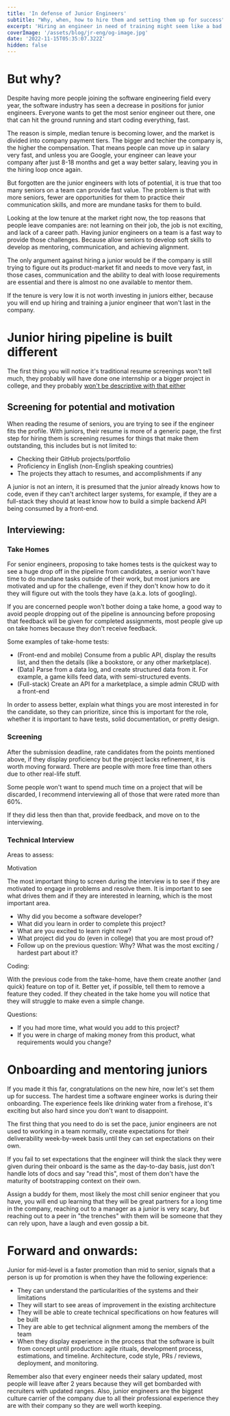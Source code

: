 ```yaml
---
title: 'In defense of Junior Engineers'
subtitle: "Why, when, how to hire them and setting them up for success"
excerpt: 'Hiring an engineer in need of training might seem like a bad idea but is a strategy that will pay off in the long run if done right.'
coverImage: '/assets/blog/jr-eng/og-image.jpg'
date: '2022-11-15T05:35:07.322Z'
hidden: false
---
```


# But why?

Despite having more people joining the software engineering field every year, the software industry has seen a decrease in positions for junior engineers. Everyone wants to get the most senior engineer out there, one that can hit the ground running and start coding everything, fast.

The reason is simple, median tenure is becoming lower, and the market is divided into company payment tiers. The bigger and techier the company is, the higher the compensation. That means people can move up in salary very fast, and unless you are Google, your engineer can leave your company after just 8-18 months and get a way better salary, leaving you in the hiring loop once again.

But forgotten are the junior engineers with lots of potential, it is true that too many seniors on a team can provide fast value. The problem is that with more seniors, fewer are opportunities for them to practice their communication skills, and more are mundane tasks for them to build. 

Looking at the low tenure at the market right now, the top reasons that people leave companies are: not learning on their job, the job is not exciting, and lack of a career path. Having junior engineers on a team is a fast way to provide those challenges. Because allow seniors to develop soft skills to develop as mentoring, communication, and achieving alignment.

The only argument against hiring a junior would be if the company is still trying to figure out its product-market fit and needs to move very fast, in those cases, communication and the ability to deal with loose requirements are essential and there is almost no one available to mentor them. 

If the tenure is very low it is not worth investing in juniors either, because you will end up hiring and training a junior engineer that won't last in the company.


# Junior hiring pipeline is built different

The first thing you will notice it's traditional resume screenings won't tell much, they probably will have done one internship or a bigger project in college, and they probably [won't be descriptive with that either](/posts/mistakes-to-avoid-in-resume)


## Screening for potential and motivation

When reading the resume of seniors, you are trying to see if the engineer fits the profile. With juniors, their resume is more of a generic page, the first step for hiring them is screening resumes for things that make them outstanding, this includes but is not limited to:



* Checking their GitHub projects/portfolio
* Proficiency in English (non-English speaking countries)
* The projects they attach to resumes, and accomplishments if any

A junior is not an intern, it is presumed that the junior already knows how to code, even if they can't architect larger systems, for example, if they are a full-stack they should at least know how to build a simple backend API being consumed by a front-end.


## Interviewing:


### Take Homes

For senior engineers, proposing to take homes tests is the quickest way to see a huge drop off in the pipeline from candidates, a senior won't have time to do mundane tasks outside of their work, but most juniors are motivated and up for the challenge, even if they don't know how to do it they will figure out with the tools they have (a.k.a. lots of googling).

If you are concerned people won't bother doing a take home, a good way to avoid people dropping out of the pipeline is announcing before proposing that feedback will be given for completed assignments, most people give up on take homes because they don't receive feedback. 

Some examples of take-home tests:



* (Front-end and mobile) Consume from a public API, display the results list, and then the details (like a bookstore, or any other marketplace). 
* (Data) Parse from a data log, and create structured data from it. For example, a game kills feed data, with semi-structured events.
* (Full-stack) Create an API for a marketplace, a simple admin CRUD with a front-end

In order to assess better, explain what things you are most interested in for the candidate, so they can prioritize, since this is important for the role, whether it is important to have tests, solid documentation, or pretty design. 


### Screening

After the submission deadline, rate candidates from the points mentioned above, if they display proficiency but the project lacks refinement, it is worth moving forward. There are people with more free time than others due to other real-life stuff. 

Some people won't want to spend much time on a project that will be discarded, I recommend interviewing all of those that were rated more than 60%.

If they did less then than that, provide feedback, and move on to the interviewing.


### Technical Interview

Areas to assess:

Motivation

The most important thing to screen during the interview is to see if they are motivated to engage in problems and resolve them. It is important to see what drives them and if they are interested in learning, which is the most important area.



* Why did you become a software developer?
* What did you learn in order to complete this project?
* What are you excited to learn right now?
* What project did you do (even in college) that you are most proud of?
* Follow up on the previous question: Why? What was the most exciting / hardest part about it?

Coding:

With the previous code from the take-home, have them create another (and quick) feature on top of it. Better yet, if possible, tell them to remove a feature they coded. If they cheated in the take home you will notice that they will struggle to make even a simple change. 

Questions:

* If you had more time, what would you add to this project?
* If you were in charge of making money from this product, what requirements would you change?


# Onboarding and mentoring juniors

If you made it this far, congratulations on the new hire, now let's set them up for success. The hardest time a software engineer works is during their onboarding. The experience feels like drinking water from a firehose, it's exciting but also hard since you don't want to disappoint.

The first thing that you need to do is set the pace, junior engineers are not used to working in a team normally, create expectations for their deliverability week-by-week basis until they can set expectations on their own. 

If you fail to set expectations that the engineer will think the slack they were given during their onboard is the same as the day-to-day basis, just don't handle lots of docs and say "read this", most of them don't have the maturity of bootstrapping context on their own.

Assign a buddy for them, most likely the most chill senior engineer that you have, you will end up learning that they will be great partners for a long time in the company, reaching out to a manager as a junior is very scary, but reaching out to a peer in "the trenches" with them will be someone that they can rely upon, have a laugh and even gossip a bit.


# Forward and onwards:

Junior for mid-level is a faster promotion than mid to senior, signals that a person is up for promotion is when they have the following experience:



* They can understand the particularities of the systems and their limitations 
* They will start to see areas of improvement in the existing architecture 
* They will be able to create technical specifications on how features will be built 
* They are able to get technical alignment among the members of the team
* When they display experience in the process that the software is built from concept until production: agile rituals, development process, estimations, and timeline. Architecture, code style, PRs / reviews, deployment, and monitoring.

Remember also that every engineer needs their salary updated, most people will leave after 2 years because they will get bombarded with recruiters with updated ranges. Also, junior engineers are the biggest culture carrier of the company due to all their professional experience they are with their company so they are well worth keeping.
